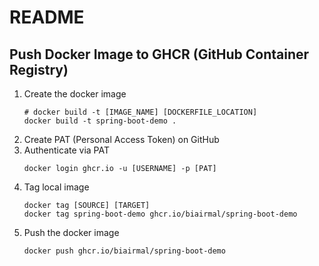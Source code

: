 # README

## Push Docker Image to GHCR (GitHub Container Registry)
1. Create the docker image
    ```
   # docker build -t [IMAGE_NAME] [DOCKERFILE_LOCATION]
   docker build -t spring-boot-demo .
    ```
2. Create PAT (Personal Access Token) on GitHub
3. Authenticate via PAT
    ```
    docker login ghcr.io -u [USERNAME] -p [PAT]
    ```    
4. Tag local image
   ```
   docker tag [SOURCE] [TARGET]
   docker tag spring-boot-demo ghcr.io/biairmal/spring-boot-demo
    ```
5. Push the docker image
   ```
   docker push ghcr.io/biairmal/spring-boot-demo
    ```